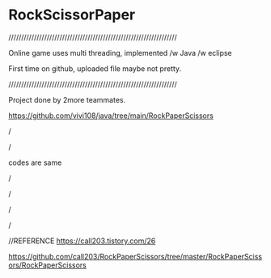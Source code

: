 # RockScissorPaper
//////////////////////////////////////////////////////////////////

Online game uses multi threading, implemented /w Java /w eclipse 

First time on github, uploaded file maybe not pretty.

//////////////////////////////////////////////////////////////////

Project done by 2more teammates. 

https://github.com/vivi108/java/tree/main/RockPaperScissors

/


/

codes are same

/

/

/

/



//REFERENCE
https://call203.tistory.com/26

https://github.com/call203/RockPaperScissors/tree/master/RockPaperScissors/RockPaperScissors
